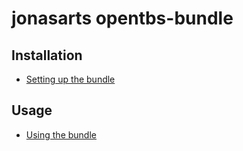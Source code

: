 jonasarts opentbs-bundle
========================

Installation
------------

* [Setting up the bundle](01-install.md)

Usage
-----

* [Using the bundle](02-basic-usage.md)